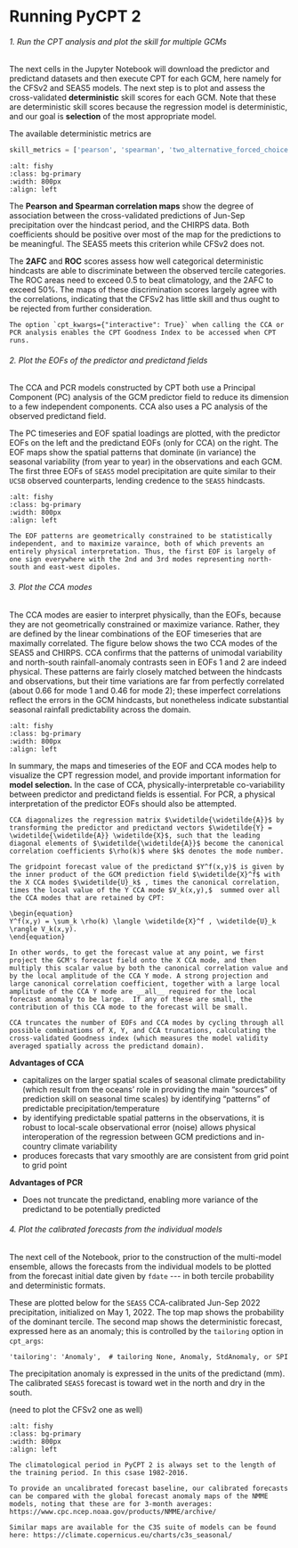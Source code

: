 # Running PyCPT 2

###### 1. Run the CPT analysis and plot the skill for multiple GCMs

The next cells in the Jupyter Notebook will download the predictor and predictand datasets and then execute CPT for each GCM, here namely for the CFSv2 and SEAS5 models.  The next step is to plot and assess the cross-validated __deterministic__ skill scores for each GCM. Note that these are deterministic skill scores because the regression model is deterministic, and our goal is __selection__ of the most appropriate model.

The available deterministic metrics are
```python
skill_metrics = ['pearson', 'spearman', 'two_alternative_forced_choice', 'roc_area_under_curve', 'roc_area_above_curve']
```

```{image} img/skill_individual.png
:alt: fishy
:class: bg-primary
:width: 800px
:align: left
```
The __Pearson and Spearman correlation maps__ show the degree of association between the cross-validated predictions of Jun-Sep precipitation over the hindcast period, and the CHIRPS data. Both coefficients should be positive over most of the map for the predictions to be meaningful. The SEAS5 meets this criterion while CFSv2 does not.

The __2AFC__ and __ROC__ scores assess how well categorical deterministic hindcasts are able to discriminate between the observed tercile categories. The ROC areas need to exceed 0.5 to beat climatology, and the 2AFC to exceed 50%. The maps of these discrimination scores largely agree with the correlations, indicating that the CFSv2 has little skill and thus ought to be rejected from further consideration. 

```{tip} 
The option `cpt_kwargs={"interactive": True}` when calling the CCA or PCR analysis enables the CPT Goodness Index to be accessed when CPT runs.
```

###### 2. Plot the EOFs of the predictor and predictand fields 

The CCA and PCR models constructed by CPT both use a Principal Component (PC)  analysis of the GCM predictor field to reduce its dimension to a few independent components. CCA also uses a PC analysis of the observed predictand field. 

The PC timeseries and EOF spatial loadings are plotted, with the predictor EOFs on the left and the predictand EOFs (only for CCA) on the right. The EOF maps show the spatial patterns that dominate (in variance) the seasonal variability (from year to year) in the observations and each GCM.  The first three EOFs of `SEAS5` model precipitation are quite similar to their `UCSB` observed counterparts, lending credence to the `SEAS5` hindcasts. 

```{image} img/EOFs.png
:alt: fishy
:class: bg-primary
:width: 800px
:align: left
```

```{attention} 
The EOF patterns are geometrically constrained to be statistically independent, and to maximize varaince, both of which prevents an entirely physical interpretation. Thus, the first EOF is largely of one sign everywhere with the 2nd and 3rd modes representing north-south and east-west dipoles. 
```

###### 3. Plot the CCA modes 

The CCA modes are easier to interpret physically, than the EOFs, because they are not geometrically constrained or maximize variance. Rather, they are defined by the linear combinations of the EOF timeseries that are maximally correlated. The figure below shows the two CCA modes of the SEAS5 and CHIRPS. CCA confirms that the patterns of unimodal variability and north-south rainfall-anomaly contrasts seen in EOFs 1 and 2 are indeed physical. These patterns are fairly closely matched between the hindcasts and observations, but their time variations are far from perfectly correlated (about 0.66 for mode 1 and 0.46 for mode 2); these imperfect correlations reflect the errors in the GCM hindcasts, but nonetheless indicate substantial seasonal rainfall predictability across the domain. 

```{image} img/CCAmodes.png
:alt: fishy
:class: bg-primary
:width: 800px
:align: left
```

In summary, the maps and timeseries of the EOF and CCA modes help to visualize the CPT regression model, and provide important information for __model selection.__ In the case of CCA,  physically-interpretable  co-variability between predictor and predictand fields is essential. For PCR, a physical interpretation of the predictor EOFs should also be attempted.

<!-- 
```{admonition} Some math
CCA diagonalizes the regression matrix by transforming the variables X & Y, such that the elements become cc coefficients
Lin Alg: forecast = cc.<CCA_X_loadings>.<X_forexast>.<CCA_Y_loadings>
Lin Alg: forecast(x,y) = cc * <CCA_X_loadings>.<X_forecast> * Y_CCA_loadings(x,y)
Models with high cc coefficients and interpretable mappings are preferable
```
 -->

```{admonition} Some math
CCA diagonalizes the regression matrix $\widetilde{\widetilde{A}}$ by transforming the predictor and predictand vectors $\widetilde{Y} = \widetilde{\widetilde{A}} \widetilde{X}$, such that the leading diagonal elements of $\widetilde{\widetilde{A}}$ become the canonical correlation coefficients $\rho(k)$ where $k$ denotes the mode number.

The gridpoint forecast value of the predictand $Y^f(x,y)$ is given by the inner product of the GCM prediction field $\widetilde{X}^f$ with the X CCA modes $\widetilde{U}_k$ , times the canonical correlation, times the local value of the Y CCA mode $V_k(x,y),$  summed over all the CCA modes that are retained by CPT:

\begin{equation}
Y^f(x,y) = \sum_k \rho(k) \langle \widetilde{X}^f , \widetilde{U}_k \rangle V_k(x,y). 
\end{equation}

In other words, to get the forecast value at any point, we first project the GCM's forecast field onto the X CCA mode, and then multiply this scalar value by both the canonical correlation value and by the local amplitude of the CCA Y mode. A strong projection and large canonical correlation coefficient, together with a large local amplitude of the CCA Y mode are __all__ required for the local forecast anomaly to be large.  If any of these are small, the contribution of this CCA mode to the forecast will be small.
``` 

<!-- 
```{admonition} Some math
CCA diagonalizes the regression matrix A by transforming the variables X & Y, such that the elements become cc coefficients
Lin Alg: forecast = cc.<CCA_X_loadings>.<X_forexast>.<CCA_Y_loadings>
Lin Alg: forecast(x,y) = cc * <CCA_X_loadings>.<X_forecast> * Y_CCA_loadings(x,y)
Models with high cc coefficients and interpretable mappings are preferable
```
 -->




```{admonition} How many EOFs and CCA modes?
CCA truncates the number of EOFs and CCA modes by cycling through all possible combinatioms of X, Y, and CCA truncations, calculating the cross-validated Goodness index (which measures the model validity averaged spatially across the predictand domain).  
```

__Advantages of CCA__
- capitalizes on the larger spatial scales of seasonal climate predictability (which result from the oceans’ role in providing the main “sources” of prediction skill on seasonal time scales) by identifying “patterns” of predictable precipitation/temperature
- by identifying predictable spatial patterns in the observations, it is robust to local-scale observational error (noise)
allows physical interoperation of the regression between GCM predictions and in-country climate variability 
- produces forecasts that vary smoothly are are consistent from grid point to grid point

__Advantages of PCR__
- Does not truncate the predictand, enabling more variance of the predictand to be potentially predicted


###### 4. Plot the calibrated forecasts from the individual models

The next cell of the Notebook, prior to the construction of the multi-model ensemble, allows the forecasts from the individual models to be plotted from the forecast initial date given by `fdate` --- in both tercile probability and deterministic formats.

These are plotted below for the `SEAS5` CCA-calibrated Jun-Sep 2022 precipitation, initialized on May 1, 2022. The top map shows the probability of the dominant tercile. The second map shows the deterministic forecast, expressed here as an anomaly;  this is controlled by the `tailoring` option in `cpt_args`: 
```
'tailoring': 'Anomaly',  # tailoring None, Anomaly, StdAnomaly, or SPI
```

The precipitation anomaly is expressed in the units of the predictand (mm). The calibrated `SEAS5` forecast is toward wet in the north and dry in the south. 

(need to plot the CFSv2 one as well)
   
```{image} img/SEAS5_forecasts.png
:alt: fishy
:class: bg-primary
:width: 800px
:align: left
```
```{note} 
The climatological period in PyCPT 2 is always set to the length of the training period. In this csase 1982-2016.
```

```{tip} 
To provide an uncalibrated forecast baseline, our calibrated forecasts can be compared with the global forecast anomaly maps of the NMME models, noting that these are for 3-month averages: https://www.cpc.ncep.noaa.gov/products/NMME/archive/

Similar maps are available for the C3S suite of models can be found here: https://climate.copernicus.eu/charts/c3s_seasonal/
```




     